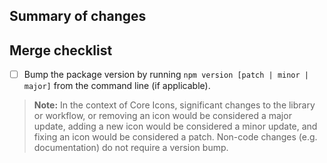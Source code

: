 Summary of changes
---


Merge checklist
---

- [ ] Bump the package version by running `npm version [patch | minor | major]` from the command line (if applicable).

> **Note:** In the context of Core Icons, significant changes to the library or workflow, or removing an icon would be considered a major update, adding a new icon would be considered a minor update, and fixing an icon would be considered a patch. Non-code changes (e.g. documentation) do not require a version bump.
